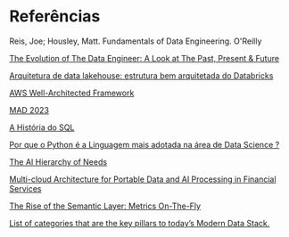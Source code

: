 # Referências

Reis, Joe; Housley, Matt. Fundamentals of Data Engineering. O'Reilly

[The Evolution of The Data Engineer: A Look at The Past, Present & Future](https://airbyte.com/blog/data-engineering-past-present-and-future)


[Arquitetura de data lakehouse: estrutura bem arquitetada do Databricks
](https://docs.databricks.com/pt/lakehouse-architecture/index.html)

[AWS Well-Architected Framework](https://docs.aws.amazon.com/wellarchitected/latest/framework/welcome.html)


[MAD 2023](https://mattturck.com/landscape/mad2023.pdf)

[A História do SQL](https://learnsql.com.br/blog/a-historia-do-sql-como-tudo-comecou/)

[Por que o Python é a Linguagem mais adotada na área de Data Science ?](https://www.insightlab.ufc.br/por-que-o-python-e-a-linguagem-mais-adotada-na-area-de-data-science/)

[The AI Hierarchy of Needs](https://hackernoon.com/the-ai-hierarchy-of-needs-18f111fcc007)

[Multi-cloud Architecture for Portable Data and AI Processing in Financial Services](https://www.databricks.com/blog/multi-cloud-architecture-portable-data-and-ai-processing-financial-services)

[The Rise of the Semantic Layer: Metrics On-The-Fly](https://airbyte.com/blog/the-rise-of-the-semantic-layer-metrics-on-the-fly)

[ List of categories that are the key pillars to today’s Modern Data Stack.](https://www.moderndatastack.xyz/categories)
